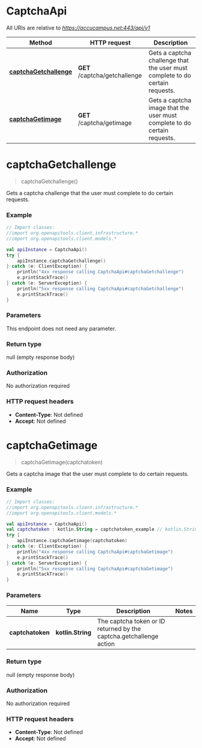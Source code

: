# CaptchaApi

All URIs are relative to *https://accucampus.net:443/api/v1*

Method | HTTP request | Description
------------- | ------------- | -------------
[**captchaGetchallenge**](CaptchaApi.md#captchaGetchallenge) | **GET** /captcha/getchallenge | Gets a captcha challenge that the user must complete to do certain requests.
[**captchaGetimage**](CaptchaApi.md#captchaGetimage) | **GET** /captcha/getimage | Gets a captcha image that the user must complete to do certain requests.


<a name="captchaGetchallenge"></a>
# **captchaGetchallenge**
> captchaGetchallenge()

Gets a captcha challenge that the user must complete to do certain requests.

### Example
```kotlin
// Import classes:
//import org.openapitools.client.infrastructure.*
//import org.openapitools.client.models.*

val apiInstance = CaptchaApi()
try {
    apiInstance.captchaGetchallenge()
} catch (e: ClientException) {
    println("4xx response calling CaptchaApi#captchaGetchallenge")
    e.printStackTrace()
} catch (e: ServerException) {
    println("5xx response calling CaptchaApi#captchaGetchallenge")
    e.printStackTrace()
}
```

### Parameters
This endpoint does not need any parameter.

### Return type

null (empty response body)

### Authorization

No authorization required

### HTTP request headers

 - **Content-Type**: Not defined
 - **Accept**: Not defined

<a name="captchaGetimage"></a>
# **captchaGetimage**
> captchaGetimage(captchatoken)

Gets a captcha image that the user must complete to do certain requests.

### Example
```kotlin
// Import classes:
//import org.openapitools.client.infrastructure.*
//import org.openapitools.client.models.*

val apiInstance = CaptchaApi()
val captchatoken : kotlin.String = captchatoken_example // kotlin.String | The captcha token or ID returned by the captcha.getchallenge action
try {
    apiInstance.captchaGetimage(captchatoken)
} catch (e: ClientException) {
    println("4xx response calling CaptchaApi#captchaGetimage")
    e.printStackTrace()
} catch (e: ServerException) {
    println("5xx response calling CaptchaApi#captchaGetimage")
    e.printStackTrace()
}
```

### Parameters

Name | Type | Description  | Notes
------------- | ------------- | ------------- | -------------
 **captchatoken** | **kotlin.String**| The captcha token or ID returned by the captcha.getchallenge action |

### Return type

null (empty response body)

### Authorization

No authorization required

### HTTP request headers

 - **Content-Type**: Not defined
 - **Accept**: Not defined


